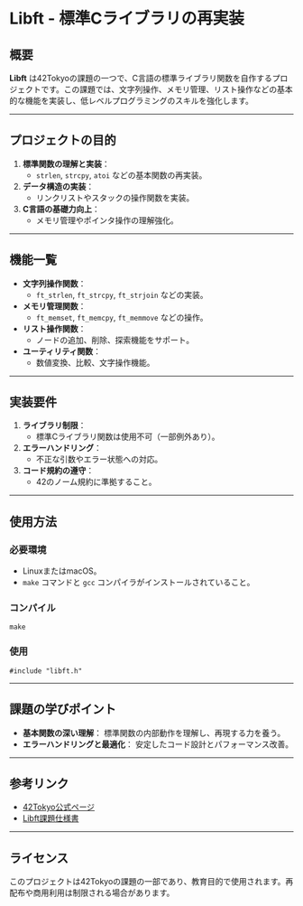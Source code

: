# Libft - 標準Cライブラリの再実装

## 概要
**Libft** は42Tokyoの課題の一つで、C言語の標準ライブラリ関数を自作するプロジェクトです。この課題では、文字列操作、メモリ管理、リスト操作などの基本的な機能を実装し、低レベルプログラミングのスキルを強化します。

---

## プロジェクトの目的
1. **標準関数の理解と実装**：
   - `strlen`, `strcpy`, `atoi` などの基本関数の再実装。
2. **データ構造の実装**：
   - リンクリストやスタックの操作関数を実装。
3. **C言語の基礎力向上**：
   - メモリ管理やポインタ操作の理解強化。

---

## 機能一覧
- **文字列操作関数**：
  - `ft_strlen`, `ft_strcpy`, `ft_strjoin` などの実装。
- **メモリ管理関数**：
  - `ft_memset`, `ft_memcpy`, `ft_memmove` などの操作。
- **リスト操作関数**：
  - ノードの追加、削除、探索機能をサポート。
- **ユーティリティ関数**：
  - 数値変換、比較、文字操作機能。

---

## 実装要件
1. **ライブラリ制限**：
   - 標準Cライブラリ関数は使用不可（一部例外あり）。
2. **エラーハンドリング**：
   - 不正な引数やエラー状態への対応。
3. **コード規約の遵守**：
   - 42のノーム規約に準拠すること。

---

## 使用方法
### 必要環境
- LinuxまたはmacOS。
- `make` コマンドと `gcc` コンパイラがインストールされていること。

### コンパイル
```
make
```
### 使用
```
#include "libft.h"
```
---

## 課題の学びポイント
- **基本関数の深い理解**：
  標準関数の内部動作を理解し、再現する力を養う。
- **エラーハンドリングと最適化**：
  安定したコード設計とパフォーマンス改善。

---

## 参考リンク
- [42Tokyo公式ページ](https://42tokyo.jp/)
- [Libft課題仕様書](https://github.com/42tokyo/libft)

---

## ライセンス
このプロジェクトは42Tokyoの課題の一部であり、教育目的で使用されます。再配布や商用利用は制限される場合があります。

